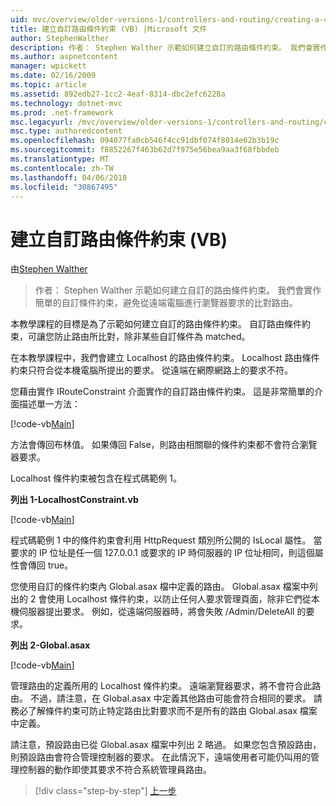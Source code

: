 ```yaml
---
uid: mvc/overview/older-versions-1/controllers-and-routing/creating-a-custom-route-constraint-vb
title: 建立自訂路由條件約束 (VB) |Microsoft 文件
author: StephenWalther
description: 作者： Stephen Walther 示範如何建立自訂的路由條件約束。 我們會實作簡單的自訂條件約束可以防止路由相符 w...
ms.author: aspnetcontent
manager: wpickett
ms.date: 02/16/2009
ms.topic: article
ms.assetid: 892edb27-1cc2-4eaf-8314-dbc2efc6228a
ms.technology: dotnet-mvc
ms.prod: .net-framework
msc.legacyurl: /mvc/overview/older-versions-1/controllers-and-routing/creating-a-custom-route-constraint-vb
msc.type: authoredcontent
ms.openlocfilehash: 094077fa0cb546f4cc91dbf074f8014e62b3b19c
ms.sourcegitcommit: f8852267f463b62d7f975e56bea9aa3f68fbbdeb
ms.translationtype: MT
ms.contentlocale: zh-TW
ms.lasthandoff: 04/06/2018
ms.locfileid: "30867495"
---
```

<a name="creating-a-custom-route-constraint-vb"></a>建立自訂路由條件約束 (VB)
====================
由[Stephen Walther](https://github.com/StephenWalther)

> 作者： Stephen Walther 示範如何建立自訂的路由條件約束。 我們會實作簡單的自訂條件約束，避免從遠端電腦進行瀏覽器要求的比對路由。


本教學課程的目標是為了示範如何建立自訂的路由條件約束。 自訂路由條件約束，可讓您防止路由所比對，除非某些自訂條件為 matched。

在本教學課程中，我們會建立 Localhost 的路由條件約束。 Localhost 路由條件約束只符合從本機電腦所提出的要求。 從遠端在網際網路上的要求不符。

您藉由實作 IRouteConstraint 介面實作的自訂路由條件約束。 這是非常簡單的介面描述單一方法：

[!code-vb[Main](creating-a-custom-route-constraint-vb/samples/sample1.vb)]

方法會傳回布林值。 如果傳回 False，則路由相關聯的條件約束都不會符合瀏覽器要求。

Localhost 條件約束被包含在程式碼範例 1。

**列出 1-LocalhostConstraint.vb**

[!code-vb[Main](creating-a-custom-route-constraint-vb/samples/sample2.vb)]

程式碼範例 1 中的條件約束會利用 HttpRequest 類別所公開的 IsLocal 屬性。 當要求的 IP 位址是任一個 127.0.0.1 或要求的 IP 時伺服器的 IP 位址相同，則這個屬性會傳回 true。

您使用自訂的條件約束內 Global.asax 檔中定義的路由。 Global.asax 檔案中列出的 2 會使用 Localhost 條件約束，以防止任何人要求管理頁面，除非它們從本機伺服器提出要求。 例如，從遠端伺服器時，將會失敗 /Admin/DeleteAll 的要求。

**列出 2-Global.asax**

[!code-vb[Main](creating-a-custom-route-constraint-vb/samples/sample3.vb)]

管理路由的定義所用的 Localhost 條件約束。 遠端瀏覽器要求，將不會符合此路由。 不過，請注意，在 Global.asax 中定義其他路由可能會符合相同的要求。 請務必了解條件約束可防止特定路由比對要求而不是所有的路由 Global.asax 檔案中定義。

請注意，預設路由已從 Global.asax 檔案中列出 2 略過。 如果您包含預設路由，則預設路由會符合管理控制器的要求。 在此情況下，遠端使用者可能仍叫用的管理控制器的動作即使其要求不符合系統管理員路由。

> [!div class="step-by-step"]
> [上一步](creating-a-route-constraint-vb.md)
